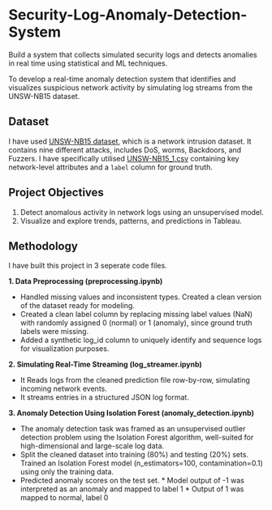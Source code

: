 # Security-Log-Anomaly-Detection-System
Build a system that collects simulated security logs and detects anomalies in real time using statistical and ML techniques.

To develop a real-time anomaly detection system that identifies and visualizes suspicious network activity by simulating log streams from the UNSW-NB15 dataset. 

## Dataset

I have used [UNSW-NB15 dataset](https://research.unsw.edu.au/projects/unsw-nb15-dataset), which is a network intrusion dataset. It contains nine different attacks, includes DoS, worms, Backdoors, and Fuzzers. I have specifically utilised [UNSW-NB15_1.csv](https://drive.google.com/file/d/1Xs8676kjZX8y5oVjiCplZL5zdQPTfk0j/view?usp=sharing) containing key network-level attributes and a `label` column for ground truth.


## Project Objectives

1.  Detect anomalous activity in network logs using an unsupervised model.
2.  Visualize and explore trends, patterns, and predictions in Tableau.

## Methodology

I have built this project in 3 seperate code files. 

**1. Data Preprocessing (preprocessing.ipynb)**

*  Handled missing values and inconsistent types. Created a clean version of the dataset ready for modeling.
*  Created a clean label column by replacing missing label values (NaN) with randomly assigned 0 (normal) or 1 (anomaly), since ground truth labels were missing.
*  Added a synthetic log_id column to uniquely identify and sequence logs for visualization purposes.

**2. Simulating Real-Time Streaming (log_streamer.ipynb)**

* It Reads logs from the cleaned prediction file row-by-row, simulating incoming network events.
* It streams entries in a structured JSON log format.

**3. Anomaly Detection Using Isolation Forest (anomaly_detection.ipynb)**

* The anomaly detection task was framed as an unsupervised outlier detection problem using the Isolation Forest algorithm, well-suited for high-dimensional and large-scale log data.
* Split the cleaned dataset into training (80%) and testing (20%) sets. Trained an Isolation Forest model (n_estimators=100, contamination=0.1) using only the training data.
* Predicted anomaly scores on the test set.
      * Model output of -1 was interpreted as an anomaly and mapped to label 1
      * Output of 1 was mapped to normal, label 0
  
